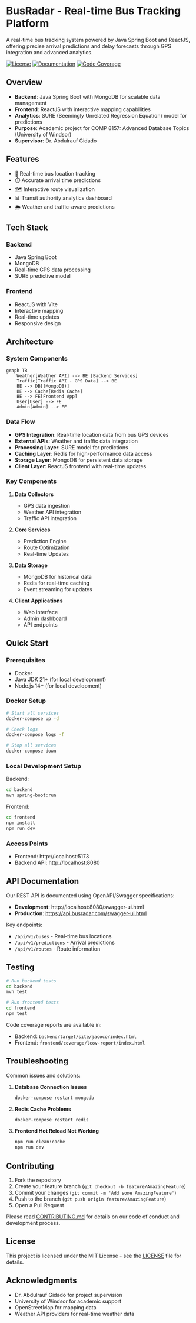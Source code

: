 # BusRadar - Real-time Bus Tracking Platform

A real-time bus tracking system powered by Java Spring Boot and ReactJS, offering precise arrival predictions and delay forecasts through GPS integration and advanced analytics.

[![License](https://img.shields.io/badge/License-MIT-blue.svg)](LICENSE)
[![Documentation](https://img.shields.io/badge/docs-latest-brightgreen.svg)](docs/)
[![Code Coverage](https://img.shields.io/codecov/c/github/yourusername/bus-radar)](https://codecov.io/gh/yourusername/bus-radar)

## Overview

- **Backend**: Java Spring Boot with MongoDB for scalable data management
- **Frontend**: ReactJS with interactive mapping capabilities
- **Analytics**: SURE (Seemingly Unrelated Regression Equation) model for predictions
- **Purpose**: Academic project for COMP 8157: Advanced Database Topics (University of Windsor)
- **Supervisor**: Dr. Abdulrauf Gidado

## Features

- 🚌 Real-time bus location tracking
- ⏱️ Accurate arrival time predictions
- 🗺️ Interactive route visualization
- 📊 Transit authority analytics dashboard
- 🌦️ Weather and traffic-aware predictions

## Tech Stack

### Backend
- Java Spring Boot
- MongoDB
- Real-time GPS data processing
- SURE predictive model

### Frontend
- ReactJS with Vite
- Interactive mapping
- Real-time updates
- Responsive design

## Architecture

### System Components
```mermaid
graph TB
    Weather[Weather API] --> BE [Backend Services]
    Traffic[Traffic API - GPS Data] --> BE
    BE --> DB[(MongoDB)]
    BE --> Cache[Redis Cache]
    BE --> FE[Frontend App]
    User[User] --> FE
    Admin[Admin] --> FE
```

### Data Flow
- **GPS Integration**: Real-time location data from bus GPS devices
- **External APIs**: Weather and traffic data integration
- **Processing Layer**: SURE model for predictions
- **Caching Layer**: Redis for high-performance data access
- **Storage Layer**: MongoDB for persistent data storage
- **Client Layer**: ReactJS frontend with real-time updates

### Key Components
1. **Data Collectors**
   - GPS data ingestion
   - Weather API integration
   - Traffic API integration

2. **Core Services**
   - Prediction Engine
   - Route Optimization
   - Real-time Updates

3. **Data Storage**
   - MongoDB for historical data
   - Redis for real-time caching
   - Event streaming for updates

4. **Client Applications**
   - Web interface
   - Admin dashboard
   - API endpoints

## Quick Start

### Prerequisites
- Docker
- Java JDK 21+ (for local development)
- Node.js 14+ (for local development)

### Docker Setup
```bash
# Start all services
docker-compose up -d

# Check logs
docker-compose logs -f

# Stop all services
docker-compose down
```

### Local Development Setup

Backend:
```bash
cd backend
mvn spring-boot:run
```

Frontend:
```bash
cd frontend
npm install
npm run dev
```

### Access Points
- Frontend: http://localhost:5173
- Backend API: http://localhost:8080

## API Documentation

Our REST API is documented using OpenAPI/Swagger specifications:

- **Development**: http://localhost:8080/swagger-ui.html
- **Production**: https://api.busradar.com/swagger-ui.html

Key endpoints:
- `/api/v1/buses` - Real-time bus locations
- `/api/v1/predictions` - Arrival predictions
- `/api/v1/routes` - Route information

## Testing

```bash
# Run backend tests
cd backend
mvn test

# Run frontend tests
cd frontend
npm test
```

Code coverage reports are available in:
- Backend: `backend/target/site/jacoco/index.html`
- Frontend: `frontend/coverage/lcov-report/index.html`

## Troubleshooting

Common issues and solutions:

1. **Database Connection Issues**
   ```bash
   docker-compose restart mongodb
   ```

2. **Redis Cache Problems**
   ```bash
   docker-compose restart redis
   ```

3. **Frontend Hot Reload Not Working**
   ```bash
   npm run clean:cache
   npm run dev
   ```

## Contributing

1. Fork the repository
2. Create your feature branch (`git checkout -b feature/AmazingFeature`)
3. Commit your changes (`git commit -m 'Add some AmazingFeature'`)
4. Push to the branch (`git push origin feature/AmazingFeature`)
5. Open a Pull Request

Please read [CONTRIBUTING.md](CONTRIBUTING.md) for details on our code of conduct and development process.

## License

This project is licensed under the MIT License - see the [LICENSE](LICENSE) file for details.

## Acknowledgments

- Dr. Abdulrauf Gidado for project supervision
- University of Windsor for academic support
- OpenStreetMap for mapping data
- Weather API providers for real-time weather data
